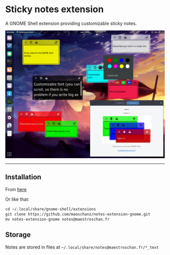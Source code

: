 # Sticky notes extension
A GNOME Shell extension providing customizable sticky notes.

![](./screenshots/screenshot-14-02-2k18.png)

----

## Installation

From [here](https://extensions.gnome.org/extension/1357/notes/)

Or like that:

```
cd ~/.local/share/gnome-shell/extensions
git clone https://github.com/maoschanz/notes-extension-gnome.git
mv notes-extension-gnome notes@maestroschan.fr
```

## Storage

Notes are stored in files at `~/.local/share/notes@maestroschan.fr/*_text`
